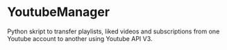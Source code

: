 # YoutubeManager
Python skript to transfer playlists, liked videos and subscriptions from one Youtube account to another using Youtube API V3.
